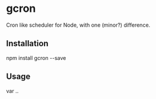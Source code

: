 gcron
=====
Cron like scheduler for Node, with one (minor?) difference.

## Installation
  npm install gcron --save

## Usage
  var ..


